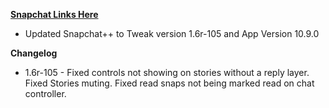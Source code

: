 [**Snapchat Links Here**](https://mega.nz/#F!S4oylCYK!meNyvgNC68OgSWnoSPW7kQ)

 - Updated Snapchat++ to Tweak version 1.6r-105 and App Version 10.9.0

**Changelog**

 - 1.6r-105 - Fixed controls not showing on stories without a reply layer. Fixed Stories muting. Fixed read snaps not being marked read on chat controller.
